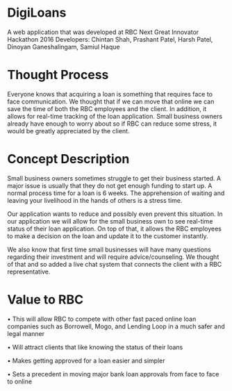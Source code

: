 # DigiLoans
A web application that was developed at RBC Next Great Innovator Hackathon 2016
Developers: Chintan Shah, Prashant Patel, Harsh Patel, Dinoyan Ganeshalingam, Samiul Haque

# Thought Process
Everyone knows that acquiring a loan is something that requires face to face communication. We thought that if we can move that online we can save the time of both the RBC employees and the client. In addition, it allows for real-time tracking of the loan application. Small business owners already have enough to worry about so if RBC can reduce some stress, it would be greatly appreciated by the client.  

# Concept Description
Small business owners sometimes struggle to get their business started. A major issue is usually that they do not get enough funding to start up. A normal process time for a loan is 6 weeks. The apprehension of waiting and leaving your livelihood in the hands of others is a stress time. 

Our application wants to reduce and possibly even prevent this situation. In our application we will allow for the small business own to see real-time status of their loan application. On top of that, it allows the RBC employees to make a decision on the loan and update it to the customer instantly. 

We also know that first time small businesses will have many questions regarding their investment and will require advice/counseling. We thought of that and so added a live chat system that connects the client with a RBC representative.

# Value to RBC
• This will allow RBC to compete with other fast paced online loan companies such as Borrowell, Mogo, and Lending Loop in a much safer and legal manner

• Will attract clients that like knowing the status of their loans

• Makes getting approved for a loan easier and simpler

• Sets a precedent in moving major bank loan approvals from face to face to online
